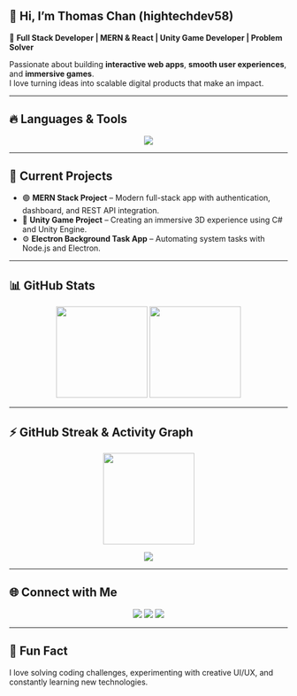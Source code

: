 ## 💫 Hi, I’m Thomas Chan (hightechdev58)
🚀 **Full Stack Developer | MERN & React | Unity Game Developer | Problem Solver**

Passionate about building **interactive web apps**, **smooth user experiences**, and **immersive games**.  
I love turning ideas into scalable digital products that make an impact.  

---

## 🔥 Languages & Tools  

<p align="center">
  <img src="https://skillicons.dev/icons?i=react,vue,js,ts,tailwind,sass,jquery,bootstrap,nodejs,python,django,php,laravel,wordpress,webpack,aws,mongodb,mysql,graphql,postgres,vscode,github,jest,docker" />
</p>

---

## 🧩 Current Projects
- 🟣 **MERN Stack Project** – Modern full-stack app with authentication, dashboard, and REST API integration.  
- 🧠 **Unity Game Project** – Creating an immersive 3D experience using C# and Unity Engine.  
- ⚙️ **Electron Background Task App** – Automating system tasks with Node.js and Electron.

---

## 📊 GitHub Stats

<p align="center">
  <img src="https://github-readme-stats.vercel.app/api?username=hightechdev58&show_icons=true&theme=radical" height="165">
  <img src="https://github-readme-stats.vercel.app/api/top-langs/?username=hightechdev58&layout=compact&theme=radical" height="165">
</p>

---

## ⚡ GitHub Streak & Activity Graph

<p align="center">
  <img src="https://streak-stats.demolab.com?user=hightechdev58&theme=radical&hide_border=true" height="165">
</p>

<p align="center">
  <img src="https://github-readme-activity-graph.vercel.app/graph?username=hightechdev58&bg_color=1a1b27&color=ffffff&line=ff6e96&point=f2f2f2&area=true&hide_border=true">
</p>

---

## 🌐 Connect with Me  
<p align="center">
  <a href="mailto:your-email@example.com"><img src="https://img.shields.io/badge/Gmail-D14836?style=for-the-badge&logo=gmail&logoColor=white"></a>
  <a href="https://linkedin.com/in/yourprofile"><img src="https://img.shields.io/badge/LinkedIn-0077B5?style=for-the-badge&logo=linkedin&logoColor=white"></a>
  <a href="https://discord.com/users/hightechdev58"><img src="https://img.shields.io/badge/Discord-5865F2?style=for-the-badge&logo=discord&logoColor=white"></a>
</p>

---

## 🧠 Fun Fact  
I love solving coding challenges, experimenting with creative UI/UX, and constantly learning new technologies.
